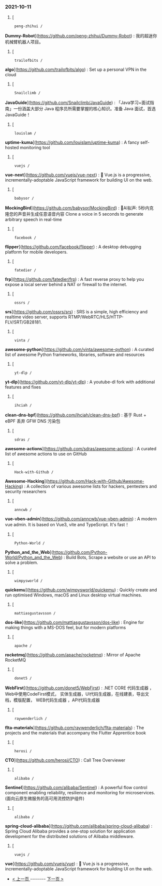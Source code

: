 ### 2021-10-11 
1. [
    

        peng-zhihui /
**Dummy-Robot**](https://github.com/peng-zhihui/Dummy-Robot) : 我的超迷你机械臂机器人项目。
1. [
    

        trailofbits /
**algo**](https://github.com/trailofbits/algo) : Set up a personal VPN in the cloud
1. [
    

        Snailclimb /
**JavaGuide**](https://github.com/Snailclimb/JavaGuide) : 「Java学习+面试指南」一份涵盖大部分 Java 程序员所需要掌握的核心知识。准备 Java 面试，首选 JavaGuide！
1. [
    

        louislam /
**uptime-kuma**](https://github.com/louislam/uptime-kuma) : A fancy self-hosted monitoring tool
1. [
    

        vuejs /
**vue-next**](https://github.com/vuejs/vue-next) : 🖖 Vue.js is a progressive, incrementally-adoptable JavaScript framework for building UI on the web.
1. [
    

        babysor /
**MockingBird**](https://github.com/babysor/MockingBird) : 🚀AI拟声: 5秒内克隆您的声音并生成任意语音内容 Clone a voice in 5 seconds to generate arbitrary speech in real-time
1. [
    

        facebook /
**flipper**](https://github.com/facebook/flipper) : A desktop debugging platform for mobile developers.
1. [
    

        fatedier /
**frp**](https://github.com/fatedier/frp) : A fast reverse proxy to help you expose a local server behind a NAT or firewall to the internet.
1. [
    

        ossrs /
**srs**](https://github.com/ossrs/srs) : SRS is a simple, high efficiency and realtime video server, supports RTMP/WebRTC/HLS/HTTP-FLV/SRT/GB28181.
1. [
    

        vinta /
**awesome-python**](https://github.com/vinta/awesome-python) : A curated list of awesome Python frameworks, libraries, software and resources
1. [
    

        yt-dlp /
**yt-dlp**](https://github.com/yt-dlp/yt-dlp) : A youtube-dl fork with additional features and fixes
1. [
    

        ihciah /
**clean-dns-bpf**](https://github.com/ihciah/clean-dns-bpf) : 基于 Rust + eBPF 丢弃 GFW DNS 污染包
1. [
    

        sdras /
**awesome-actions**](https://github.com/sdras/awesome-actions) : A curated list of awesome actions to use on GitHub
1. [
    

        Hack-with-Github /
**Awesome-Hacking**](https://github.com/Hack-with-Github/Awesome-Hacking) : A collection of various awesome lists for hackers, pentesters and security researchers
1. [
    

        anncwb /
**vue-vben-admin**](https://github.com/anncwb/vue-vben-admin) : A modern vue admin. It is based on Vue3, vite and TypeScript. It's fast！
1. [
    

        Python-World /
**Python_and_the_Web**](https://github.com/Python-World/Python_and_the_Web) : Build Bots, Scrape a website or use an API to solve a problem.
1. [
    

        wimpysworld /
**quickemu**](https://github.com/wimpysworld/quickemu) : Quickly create and run optimised Windows, macOS and Linux desktop virtual machines.
1. [
    

        mattiasgustavsson /
**dos-like**](https://github.com/mattiasgustavsson/dos-like) : Engine for making things with a MS-DOS feel, but for modern platforms
1. [
    

        apache /
**rocketmq**](https://github.com/apache/rocketmq) : Mirror of Apache RocketMQ
1. [
    

        donet5 /
**WebFirst**](https://github.com/donet5/WebFirst) : .NET CORE 代码生成器 ，Web中使用CodeFirst模式， 实体生成器，UI代码生成器，在线建表，导出文档，模版配置， WEB代码生成器 ，API代码生成器
1. [
    

        raywenderlich /
**flta-materials**](https://github.com/raywenderlich/flta-materials) : The projects and the materials that accompany the Flutter Apprentice book
1. [
    

        herosi /
**CTO**](https://github.com/herosi/CTO) : Call Tree Overviewer
1. [
    

        alibaba /
**Sentinel**](https://github.com/alibaba/Sentinel) : A powerful flow control component enabling reliability, resilience and monitoring for microservices. (面向云原生微服务的高可用流控防护组件)
1. [
    

        alibaba /
**spring-cloud-alibaba**](https://github.com/alibaba/spring-cloud-alibaba) : Spring Cloud Alibaba provides a one-stop solution for application development for the distributed solutions of Alibaba middleware.
1. [
    

        vuejs /
**vue**](https://github.com/vuejs/vue) : 🖖 Vue.js is a progressive, incrementally-adoptable JavaScript framework for building UI on the web. 

- [ < 上一页 ](https://github.com/able8/github-trending-daily-record/blob/master/2021-10-10.md) -------- [ 下一页 > ](https://github.com/able8/github-trending-daily-record/blob/master/2021-10-12.md)